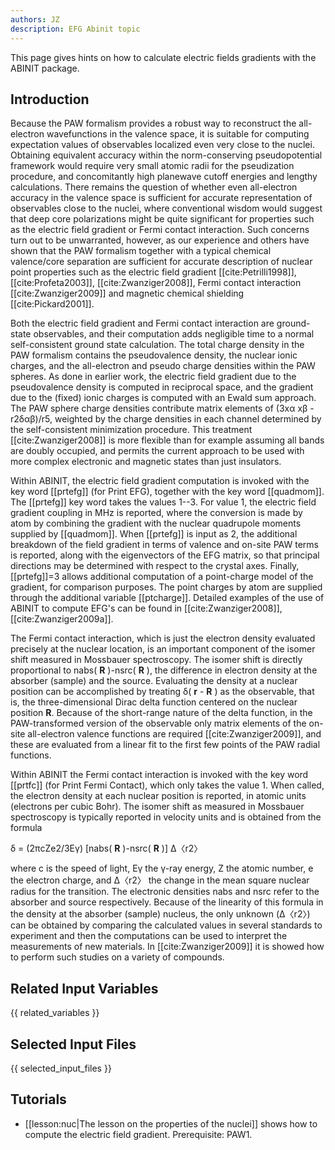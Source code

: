 ```yaml
---
authors: JZ
description: EFG Abinit topic
---
```

<!--
This file is automatically generated by mksite.py. All changes will be lost.
Change the input yaml files or the python code
-->

This page gives hints on how to calculate electric fields gradients with the ABINIT package.

## Introduction

Because the PAW formalism provides a robust way to reconstruct the all-
electron wavefunctions in the valence space, it is suitable for computing
expectation values of observables localized even very close to the nuclei.
Obtaining equivalent accuracy within the norm-conserving pseudopotential
framework would require very small atomic radii for the pseudization
procedure, and concomitantly high planewave cutoff energies and lengthy
calculations. There remains the question of whether even all-electron accuracy
in the valence space is sufficient for accurate representation of observables
close to the nuclei, where conventional wisdom would suggest that deep core
polarizations might be quite significant for properties such as the electric
field gradient or Fermi contact interaction. Such concerns turn out to be
unwarranted, however, as our experience and others have shown that the PAW
formalism together with a typical chemical valence/core separation are
sufficient for accurate description of nuclear point properties such as the
electric field gradient [[cite:Petrilli1998]], [[cite:Profeta2003]],
[[cite:Zwanziger2008]], Fermi contact interaction [[cite:Zwanziger2009]] and
magnetic chemical shielding [[cite:Pickard2001]].

Both the electric field gradient and Fermi contact interaction are ground-
state observables, and their computation adds negligible time to a normal
self-consistent ground state calculation. The total charge density in the PAW
formalism contains the pseudovalence density, the nuclear ionic charges, and
the all-electron and pseudo charge densities within the PAW spheres. As done
in earlier work, the electric field gradient due to the pseudovalence density
is computed in reciprocal space, and the gradient due to the (fixed) ionic
charges is computed with an Ewald sum approach. The PAW sphere charge
densities contribute matrix elements of (3xα xβ -r2δαβ)/r5, weighted by the
charge densities in each channel determined by the self-consistent
minimization procedure. This treatment [[cite:Zwanziger2008]] is more flexible
than for example assuming all bands are doubly occupied, and permits the
current approach to be used with more complex electronic and magnetic states
than just insulators.

Within ABINIT, the electric field gradient computation is invoked with the key
word [[prtefg]] (for Print EFG), together with the key word [[quadmom]]. The
[[prtefg]] key word takes the values 1--3. For value 1, the electric field
gradient coupling in MHz is reported, where the conversion is made by atom by
combining the gradient with the nuclear quadrupole moments supplied by
[[quadmom]]. When [[prtefg]] is input as 2, the additional breakdown of the
field gradient in terms of valence and on-site PAW terms is reported, along
with the eigenvectors of the EFG matrix, so that principal directions may be
determined with respect to the crystal axes. Finally, [[prtefg]]=3 allows
additional computation of a point-charge model of the gradient, for comparison
purposes. The point charges by atom are supplied through the additional
variable [[ptcharge]]. Detailed examples of the use of ABINIT to compute EFG's
can be found in [[cite:Zwanziger2008]], [[cite:Zwanziger2009a]].

The Fermi contact interaction, which is just the electron density evaluated
precisely at the nuclear location, is an important component of the isomer
shift measured in Mossbauer spectroscopy. The isomer shift is directly
proportional to nabs( **R** )-nsrc( **R** ), the difference in electron
density at the absorber (sample) and the source. Evaluating the density at a
nuclear position can be accomplished by treating δ( **r** - **R** ) as the
observable, that is, the three-dimensional Dirac delta function centered on
the nuclear position **R**. Because of the short-range nature of the delta
function, in the PAW-transformed version of the observable only matrix
elements of the on-site all-electron valence functions are required
[[cite:Zwanziger2009]], and these are evaluated from a linear fit to the first
few points of the PAW radial functions.

Within ABINIT the Fermi contact interaction is invoked with the key word
[[prtfc]] (for Print Fermi Contact), which only takes the value 1. When
called, the electron density at each nuclear position is reported, in atomic
units (electrons per cubic Bohr). The isomer shift as measured in Mossbauer
spectroscopy is typically reported in velocity units and is obtained from the
formula

δ = (2πcZe2/3Eγ) [nabs( **R** )-nsrc( **R** )] Δ〈r2〉

where c is the speed of light, Eγ the γ-ray energy, Z the atomic number, e the
electron charge, and Δ〈r2〉 the change in the mean square nuclear radius for
the transition. The electronic densities nabs and nsrc refer to the absorber
and source respectively. Because of the linearity of this formula in the
density at the absorber (sample) nucleus, the only unknown (Δ〈r2〉) can be
obtained by comparing the calculated values in several standards to experiment
and then the computations can be used to interpret the measurements of new
materials. In [[cite:Zwanziger2009]] it is showed how to perform such studies
on a variety of compounds.



## Related Input Variables

{{ related_variables }}

## Selected Input Files

{{ selected_input_files }}

## Tutorials

* [[lesson:nuc|The lesson on the properties of the nuclei]] shows how to compute the electric field gradient. Prerequisite: PAW1.

